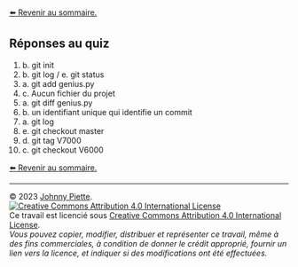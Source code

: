 [:arrow_left: Revenir au sommaire.](../README.md#sommaire)


## Réponses au quiz
1. b. git init
2. b. git log / e. git status
3. a. git add genius.py
4. c. Aucun fichier du projet
5. a. git diff genius.py
6. b. un identifiant unique qui identifie un commit
7. a. git log
8. e. git checkout master
9. d. git tag V7000
10. c. git checkout V6000

[:arrow_left: Revenir au sommaire.](../README.md#sommaire)

---
&copy; 2023 [Johnny Piette](https://github.com/ZamBoyle).  
[![Creative Commons Attribution 4.0 International License](https://i.creativecommons.org/l/by/4.0/88x31.png)](https://creativecommons.org/licenses/by/4.0/)  
Ce travail est licencié sous [Creative Commons Attribution 4.0 International License](https://creativecommons.org/licenses/by/4.0/).   
_Vous pouvez copier, modifier, distribuer et représenter ce travail, même à des fins commerciales, à condition de donner le crédit approprié, fournir un lien vers la licence, et indiquer si des modifications ont été effectuées._
